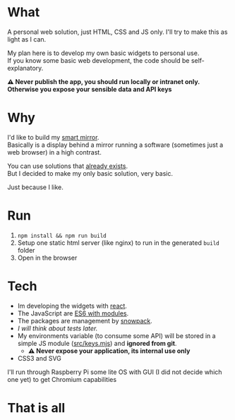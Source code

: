 # What

A personal web solution, just HTML, CSS and JS only. I'll try to make this as light as I can.

My plan here is to develop my own basic widgets to personal use.  
If you know some basic web development, the code should be self-explanatory.

**⚠️ Never publish the app, you should run locally or intranet only. Otherwise you expose your sensible data and API keys**

# Why

I'd like to build my [smart mirror](https://smartmirrorguide.com/what-is-a-smart-mirror/).  
Basically is a display behind a mirror running a software (sometimes just a web browser) in a high contrast.

You can use solutions that [already exists](https://magicmirror.builders/).  
But I decided to make my only basic solution, very basic.

Just because I like.

# Run

1. `npm install && npm run build`
1. Setup one static html server (like nginx) to run in the generated `build` folder
1. Open in the browser

# Tech

- Im developing the widgets with [react](https://reactjs.org/).
- The JavaScript are [ES6 with modules](https://developer.mozilla.org/en-US/docs/Web/JavaScript/Guide/Modules#aside_—_.mjs_versus_.js).
- The packages are management by [snowpack](https://www.snowpack.dev/).
- _I will think about tests later._
- My environments variable (to consume some API) will be stored in a simple JS module ([src/keys.mjs](./src/keys.mjs)) and **ignored from git**.
  - **⚠️ Never expose your application, its internal use only**
- CSS3 and SVG

I'll run through Raspberry Pi some lite OS with GUI (I did not decide which one yet) to get Chromium capabilities

# That is all